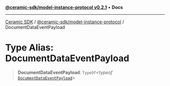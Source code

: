 [**@ceramic-sdk/model-instance-protocol v0.2.1**](../README.md) • **Docs**

***

[Ceramic SDK](../../../README.md) / [@ceramic-sdk/model-instance-protocol](../README.md) / DocumentDataEventPayload

# Type Alias: DocumentDataEventPayload

> **DocumentDataEventPayload**: `TypeOf`\<*typeof* [`DocumentDataEventPayload`](../variables/DocumentDataEventPayload.md)\>
